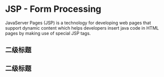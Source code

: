 # JSP - Form Processing

JavaServer Pages (JSP) is a technology for developing web pages that support dynamic content which helps developers insert
java code in HTML pages by making use of special JSP tags.

## 二级标题

## 二级标题

